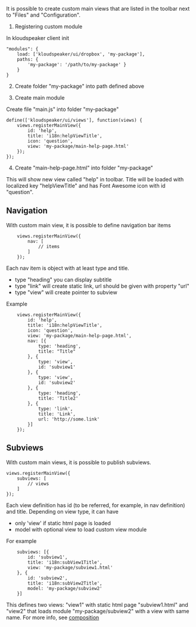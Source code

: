 It is possible to create custom main views that are listed in the toolbar next to "Files" and "Configuration".

1) Registering custom module

In kloudspeaker client init

    "modules": {
        load: ['kloudspeaker/ui/dropbox', 'my-package'],
        paths: { 
            'my-package': '/path/to/my-package' }
        }
    }
    
2) Create folder "my-package" into path defined above

3) Create main module

Create file "main.js" into folder "my-package"

    define(['kloudspeaker/ui/views'], function(views) { 
        views.registerMainView({
            id: 'help',
            title: 'i18n:helpViewTitle', 
            icon: 'question',
            view: 'my-package/main-help-page.html'
        });
    });

4) Create "main-help-page.html" into folder "my-package"

This will show new view called "help" in toolbar. Title will be loaded with localized key "helpViewTitle" and has Font Awesome icon with id "question".

## Navigation

With custom main view, it is possible to define navigation bar items

        views.registerMainView({
            nav: [
                // items
            ]
        });

Each nav item is object with at least type and title.
* type "heading" you can display subtitle
* type "link" will create static link, url should be given with property "url"
* type "view" will create pointer to subview

Example

        views.registerMainView({
            id: 'help',
            title: 'i18n:helpViewTitle', 
            icon: 'question',
            view: 'my-package/main-help-page.html',
            nav: [{
                type: 'heading',
                title: "Title"
            }, {
                type: 'view',
                id: 'subview1'
            }, {
                type: 'view',
                id: 'subview2'
            }, {
                type: 'heading',
                title: 'Title2'
            }, {
                type: 'link',
                title: 'Link',
                url: 'http://some.link'
            }]
        });

## Subviews

With custom main views, it is possible to publish subviews.

    views.registerMainView({
        subviews: [
            // views
        ]
    });

Each view definition has id (to be referred, for example, in nav definition) and title. Depending on view type, it can have
* only 'view' if static html page is loaded
* model with optional view to load custom view module

For example

        subviews: [{
            id: 'subview1',
            title: 'i18n:subView1Title',
            view: 'my-package/subview1.html'
        }, {
            id: 'subview2',
            title: 'i18n:subView2Title',
            model: 'my-package/subview2'
        }]

This defines two views: "view1" with static html page "subview1.html" and "view2" that loads module "my-package/subview2" with a view with same name. For more info, see [composition](https://github.com/sjarvela/kloudspeaker/wiki/Creating-UI#composition)